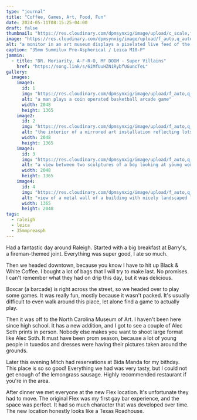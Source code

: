 ```yaml
---
type: "journal"
title: "Coffee, Games, Art, Food, Fun"
date: 2024-05-11T08:15:25-04:00
draft: false
thumbnail: "https://res.cloudinary.com/dpmsynxig/image/upload/c_scale,f_auto,q_auto:good,w_720/v1718971229/2024%20Posts/2024-05-10-12/2024-05-11_m10p-24.jpg"
image: "https://res.cloudinary.com/dpmsynxig/image/upload/f_auto,q_auto:good/v1718971229/2024%20Posts/2024-05-10-12/2024-05-11_m10p-24.jpg"
alt: "a monitor in an art museum displays a pixelated live feed of the person taking a photograph of the piece"
caption: "35mm Summilux Pre-Aspherical / Leica M10-P"
jammin:
  - title: "DR. Moriarity, A-F-R-O, MF DOOM - Super Villains"
    href: "https://song.link/s/6iMfUuHZN1RybfUGuncTeL"
gallery:
  images:
    image1:
      id: 1
      img: "https://res.cloudinary.com/dpmsynxig/image/upload/f_auto,q_auto:good/v1718971229/2024%20Posts/2024-05-10-12/2024-05-11_m10p-13.jpg"
      alt: "a man plays a coin operated basketball arcade game"
      width: 2048
      height: 1365
    image2:
      id: 2
      img: "https://res.cloudinary.com/dpmsynxig/image/upload/f_auto,q_auto:good/v1718971230/2024%20Posts/2024-05-10-12/2024-05-11_m10p-14.jpg"
      alt: "the interior of a mirrored art installation reflecting lots of little lights, a man's face looks inside via a hole in the wall"
      width: 2048
      height: 1365
    image3:
      id: 3
      img: "https://res.cloudinary.com/dpmsynxig/image/upload/f_auto,q_auto:good/v1718971228/2024%20Posts/2024-05-10-12/2024-05-11_m10p-28.jpg"
      alt: "a view between two sculptures of a boy looking at young women in prom dresses being photographed"
      width: 2048
      height: 1365
    image4:
      id: 4
      img: "https://res.cloudinary.com/dpmsynxig/image/upload/f_auto,q_auto:good/v1718971229/2024%20Posts/2024-05-10-12/2024-05-11_m10p-39.jpg"
      alt: "view of a metal wall of a building with nicely landscaped lawn"
      width: 1365
      height: 2048
tags:
  - raleigh
  - leica
  - 35mmpreasph
---
```


Had a fantastic day around Raleigh. Started with a big breakfast at Barry's, a fireman-themed joint. Everything was super good, I ate so much.

Then we headed downtown, because you know I have to hit up Black & White Coffee. I bought a lot of bags that I will try to make last. No promises. I can't remember what they had on drip this day, but it was delicious.

Boxcar (a barcade) is right across the street, so we headed over to play some games. It was really fun, mostly because it wasn't packed. It's usually difficult to even walk around this place, let alone find a game to actually play.

Then it was off to the North Carolina Museum of Art. I haven't been here since high school. It has a new addition, and I got to see a couple of Alec Soth prints in person. Nobody else makes you want to shoot large format like Alec Soth. It must have been prom season, because a lot of young people in tuxedos and dresses were having their pictures taken around the grounds.

Later this evening Mitch had reservations at Bida Manda for my bithday. This place is so so good! Everything we had was very tasty, but I could not get enough of the lemongrass sausage. Highly recommended restaurant if you're in the area.

After dinner we met everyone at the new Flex location. It's unfortunate they had to move. The original Flex was my first gay bar experience, and the space was perfect. It had so much character that was developed over time. The new location honestly looks like a Texas Roadhouse.
